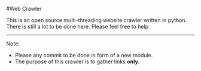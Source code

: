 #Web Crawler


This is an open source multi-threading website crawler written in python. 
There is still a lot to be done here. Please feel free to help  

***

Note:
* Please any commit to be done in form of a new module.
* The purpose of this crawler is to gather links **only**. 
